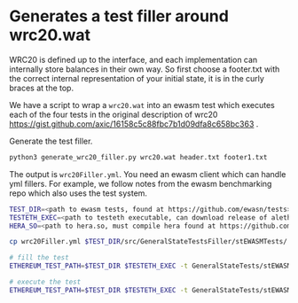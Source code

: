 # Generates a test filler around wrc20.wat

WRC20 is defined up to the interface, and each implementation can internally store balances in their own way. So first choose a footer.txt with the correct internal representation of your initial state, it is in the curly braces at the top.

We have a script to wrap a `wrc20.wat` into an ewasm test which executes each of the four tests in the original description of wrc20 https://gist.github.com/axic/16158c5c88fbc7b1d09dfa8c658bc363 .

Generate the test filler.

```sh
python3 generate_wrc20_filler.py wrc20.wat header.txt footer1.txt
```

The output is `wrc20Filler.yml`. You need an ewasm client which can handle yml fillers. For example, we follow notes from the ewasm benchmarking repo which also uses the test system.

```sh
TEST_DIR=<path to ewasm tests, found at https://github.com/ewasn/tests>
TESTETH_EXEC=<path to testeth executable, can download release of aleth which includes this executable>
HERA_SO=<path to hera.so, must compile hera found at https://github.com/ewasm/hera>

cp wrc20Filler.yml $TEST_DIR/src/GeneralStateTestsFiller/stEWASMTests/

# fill the test
ETHEREUM_TEST_PATH=$TEST_DIR $TESTETH_EXEC -t GeneralStateTests/stEWASMTests -- --filltests --vm $HERA_SO --evmc engine=binaryen --singlenet "Byzantium" --singletest wrc20

# execute the test
ETHEREUM_TEST_PATH=$TEST_DIR $TESTETH_EXEC -t GeneralStateTests/stEWASMTests -- --vm $HERA_SO --evmc engine=binaryen --singlenet "Byzantium" --singletest wrc20
```
